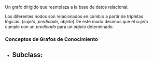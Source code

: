 Un grafo dirigido que reemplaza a la base de datos relacional.

Los diferentes nodos son relacionados en cambio a partir de tripletas lógicas:
	(*sujeto*, *predicado*, *objeto*)
De este modo decimos que el *sujeto* cumple con un *predicado* para un *objeto* determinado. 

### Conceptos de Grafos de Conocimiento
- Subclass:
	- 